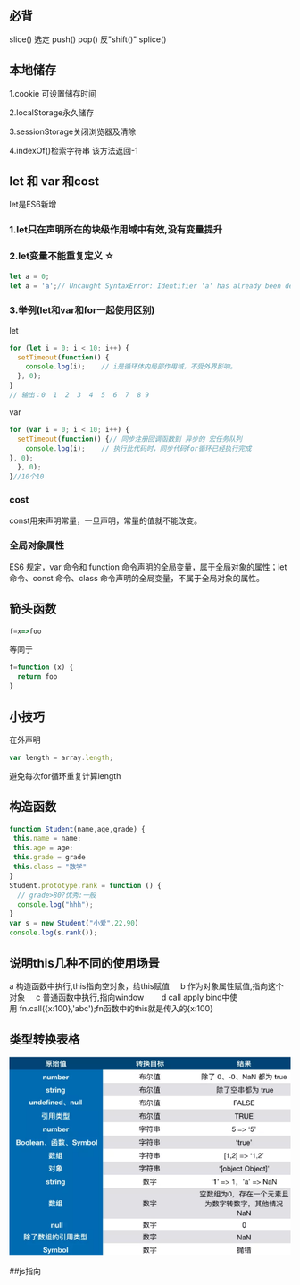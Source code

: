## 必背
slice() 选定
push()
pop() 反"shift()"
splice()


## 本地储存
1.cookie 可设置储存时间

2.localStorage永久储存

3.sessionStorage关闭浏览器及清除  

4.indexOf()检索字符串 该方法返回-1

## let 和 var  和cost
 let是ES6新增

### 1.let只在声明所在的块级作用域中有效,没有变量提升

### 2.let变量不能重复定义 ☆
 ```js
 let a = 0;
 let a = 'a';// Uncaught SyntaxError: Identifier 'a' has already been declared
 ```

### 3.举例(let和var和for一起使用区别)
 let
  ```js
  for (let i = 0; i < 10; i++) {
    setTimeout(function() {
      console.log(i);    // i是循环体内局部作用域，不受外界影响。
    }, 0);
  }
  // 输出：0  1  2  3  4  5  6  7  8 9
  ```
  var
  ```js
  for (var i = 0; i < 10; i++) {
    setTimeout(function() {// 同步注册回调函数到 异步的 宏任务队列
      console.log(i);    // 执行此代码时，同步代码for循环已经执行完成
  }, 0);
    }, 0);
  }//10个10
  ```
### cost
 const用来声明常量，一旦声明，常量的值就不能改变。

### 全局对象属性
  ES6 规定，var 命令和 function 命令声明的全局变量，属于全局对象的属性；let 命令、const 命令、class 命令声明的全局变量，不属于全局对象的属性。

## 箭头函数
  ```js
  f=x=>foo
  ```
  等同于
  ```js
  f=function (x) {
    return foo
  }
  ```
## 小技巧
 在外声明
 ```js
 var length = array.length;
 ```
 避免每次for循环重复计算length

## 构造函数
```js
function Student(name,age,grade) {
 this.name = name;
 this.age = age;
 this.grade = grade
 this.class = "数学"
}
Student.prototype.rank = function () {
  // grade>80?优秀:一般
  console.log("hhh");
}
var s = new Student("小爱",22,90)
console.log(s.rank());
```
## 说明this几种不同的使用场景    
a 构造函数中执行,this指向空对象，给this赋值    
b 作为对象属性赋值,指向这个对象    
c 普通函数中执行,指向window       
d call apply bind中使用 fn.call({x:100},'abc');fn函数中的this就是传入的{x:100}

## 类型转换表格
![image](https://github.com/yibeiduoqing/demo/blob/master/%E5%89%8D%E7%AB%AF%E9%9D%A2%E8%AF%95%E9%A2%98/images/%E5%BE%AE%E4%BF%A1%E6%88%AA%E5%9B%BE_20190806221832.png)

##js指向
